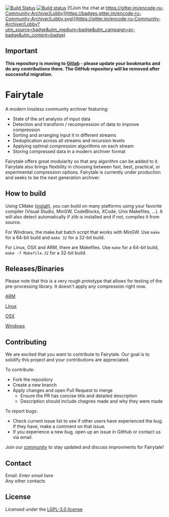 [![Build Status](https://travis-ci.org/schnaader/fairytale.svg?branch=master)](https://travis-ci.org/schnaader/fairytale)
[![Build status](https://ci.appveyor.com/api/projects/status/k3y23dpxfu4rm108?svg=true)](https://ci.appveyor.com/project/schnaader/fairytale)
[![Join the chat at https://gitter.im/encode-ru-Community-Archiver/Lobby](https://badges.gitter.im/encode-ru-Community-Archiver/Lobby.svg)](https://gitter.im/encode-ru-Community-Archiver/Lobby?utm_source=badge&utm_medium=badge&utm_campaign=pr-badge&utm_content=badge)

Important
---------
**This repository is moving to [Gitlab](https://gitlab.com/schnaader/fairytale) - please update your bookmarks and do any contributions there. The GitHub repository will be removed after successful migration.**

# Fairytale
A modern lossless community archiver featuring:

* State of the art analysis of input data
* Detection and transform / recompression of data to improve compression
* Sorting and arranging input it in different streams
* Deduplication across all streams and recursion levels
* Applying optimal compression algorithms on each stream
* Storing compressed data in a modern archiver format

Fairytale offers great modularity so that any algorithm can be added to it. Fairytale also brings flexbility in choosing between fast, best, practical, or experimental compression options. Fairytale is currently under production and seeks to be the next generation archiver.

How to build
------------

Using CMake ([install](https://cmake.org/download/)), you can build on many platforms using your favorite compiler (Visual Studio, MinGW, CodeBlocks, XCode, Unix Makefiles, ...). It will also detect automatically if zlib is installed and if not, compiles it from source.

For Windows, the make.bat batch script that works with MinGW. Use `make` for a 64-bit build and `make 32` for a 32-bit build.

For Linux, OSX and ARM, there are Makefiles. Use `make` for a 64-bit build, `make -f Makefile.32` for a 32-bit build.

Releases/Binaries
-----------------

Please note that this is a very rough prototype that allows for testing of the pre-processing library.
It doesn't apply any compression right now.

[ARM](https://drive.google.com/file/d/1Uc1w3Sf0J8A2wGZtcYtIDpHjcSuX8oY7/view)

[Linux](..)

[OSX](..)

[Windows](https://drive.google.com/drive/folders/1uj2YVjpbRscJiM0llTU-9uJuY5BmgBvt)

Contributing
------------
We are excited that you want to contribute to Fairytale. Our goal is to solidify this project and your contributions are appreciated. 

To contribute:
- Fork the repository
- Create a new branch
- Apply changes and open Pull Request to merge
    - Ensure the PR has concise title and detailed description
    - Description should include chagnes made and why they were made

To report bugs:
- Check current issue list to see if other users have experienced the bug. If they have, make a comment on that issue.
- If you experience a new bug, open up an issue in GitHub or contact us via email.

Join our [community](https://gitter.im/encode-ru-Community-Archiver) to stay updated and discuss improvments for Fairytale!

Contact
-------
Email: *Enter email here*    
Any other contacts 

License
-------

Licensed under the [LGPL-3.0 license](https://github.com/schnaader/fairytale/blob/master/LICENSE)
